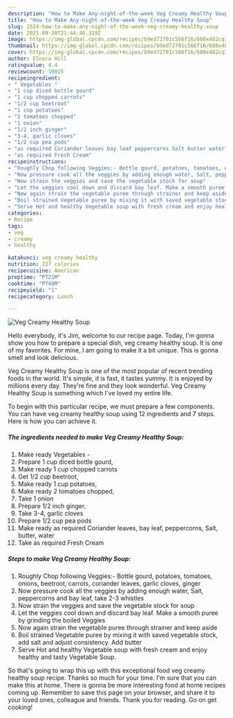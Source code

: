 ```yaml
---
description: "How to Make Any-night-of-the-week Veg Creamy Healthy Soup"
title: "How to Make Any-night-of-the-week Veg Creamy Healthy Soup"
slug: 2524-how-to-make-any-night-of-the-week-veg-creamy-healthy-soup
date: 2021-09-30T21:44:46.319Z
image: https://img-global.cpcdn.com/recipes/b9ed72701c566f16/680x482cq70/veg-creamy-healthy-soup-recipe-main-photo.jpg
thumbnail: https://img-global.cpcdn.com/recipes/b9ed72701c566f16/680x482cq70/veg-creamy-healthy-soup-recipe-main-photo.jpg
cover: https://img-global.cpcdn.com/recipes/b9ed72701c566f16/680x482cq70/veg-creamy-healthy-soup-recipe-main-photo.jpg
author: Elnora Hill
ratingvalue: 4.4
reviewcount: 10815
recipeingredient:
- " Vegetables "
- "1 cup diced bottle gourd"
- "1 cup chopped carrots"
- "1/2 cup beetroot"
- "1 cup potatoes"
- "2 tomatoes chopped"
- "1 onion"
- "1/2 inch ginger"
- "3-4, garlic cloves"
- "1/2 cup pea pods"
- "as required Coriander leaves bay leaf peppercorns Salt butter water"
- "as required Fresh Cream"
recipeinstructions:
- "Roughly Chop following Veggies:- Bottle gourd, potatoes, tomatoes, onions, beetroot, carrots, coriander leaves, garlic cloves, ginger"
- "Now pressure cook all the veggies by adding enough water, Salt, peppercorns and bay leaf, take 2-3 whistles"
- "Now strain the veggies and save the vegetable stock for soup"
- "Let the veggies cool down and discard bay leaf. Make a smooth puree by grinding the boiled Veggies"
- "Now again strain the vegetable puree through strainer and keep aside"
- "Boil strained Vegetable puree by mixing it with saved vegetable stock, add salt and adjust consistency. Add butter"
- "Serve Hot and healthy Vegetable soup with fresh cream and enjoy healthy and tasty Vegetable Soup."
categories:
- Recipe
tags:
- veg
- creamy
- healthy

katakunci: veg creamy healthy 
nutrition: 227 calories
recipecuisine: American
preptime: "PT21M"
cooktime: "PT48M"
recipeyield: "1"
recipecategory: Lunch

---
```



![Veg Creamy Healthy Soup](https://img-global.cpcdn.com/recipes/b9ed72701c566f16/680x482cq70/veg-creamy-healthy-soup-recipe-main-photo.jpg)

Hello everybody, it's Jim, welcome to our recipe page. Today, I'm gonna show you how to prepare a special dish, veg creamy healthy soup. It is one of my favorites. For mine, I am going to make it a bit unique. This is gonna smell and look delicious.



Veg Creamy Healthy Soup is one of the most popular of recent trending foods in the world. It's simple, it is fast, it tastes yummy. It is enjoyed by millions every day. They're fine and they look wonderful. Veg Creamy Healthy Soup is something which I've loved my entire life.


To begin with this particular recipe, we must prepare a few components. You can have veg creamy healthy soup using 12 ingredients and 7 steps. Here is how you can achieve it.

<!--inarticleads1-->

##### The ingredients needed to make Veg Creamy Healthy Soup:

1. Make ready  Vegetables -
1. Prepare 1 cup diced bottle gourd,
1. Make ready 1 cup chopped carrots
1. Get 1/2 cup beetroot,
1. Make ready 1 cup potatoes,
1. Make ready 2 tomatoes chopped,
1. Take 1 onion
1. Prepare 1/2 inch ginger,
1. Take 3-4, garlic cloves
1. Prepare 1/2 cup pea pods
1. Make ready as required Coriander leaves, bay leaf, peppercorns, Salt, butter, water
1. Take as required Fresh Cream




<!--inarticleads2-->

##### Steps to make Veg Creamy Healthy Soup:

1. Roughly Chop following Veggies:- Bottle gourd, potatoes, tomatoes, onions, beetroot, carrots, coriander leaves, garlic cloves, ginger
1. Now pressure cook all the veggies by adding enough water, Salt, peppercorns and bay leaf, take 2-3 whistles
1. Now strain the veggies and save the vegetable stock for soup
1. Let the veggies cool down and discard bay leaf. Make a smooth puree by grinding the boiled Veggies
1. Now again strain the vegetable puree through strainer and keep aside
1. Boil strained Vegetable puree by mixing it with saved vegetable stock, add salt and adjust consistency. Add butter
1. Serve Hot and healthy Vegetable soup with fresh cream and enjoy healthy and tasty Vegetable Soup.




So that's going to wrap this up with this exceptional food veg creamy healthy soup recipe. Thanks so much for your time. I'm sure that you can make this at home. There is gonna be more interesting food at home recipes coming up. Remember to save this page on your browser, and share it to your loved ones, colleague and friends. Thank you for reading. Go on get cooking!
